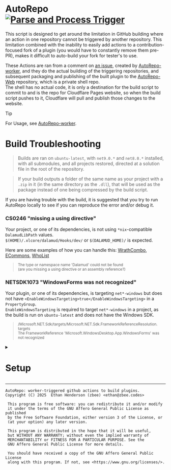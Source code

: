 # AutoRepo [![Parse and Process Trigger](https://github.com/Just-Some-Plugins/AutoRepo/actions/workflows/parse_trigger.yml/badge.svg)](https://github.com/Just-Some-Plugins/AutoRepo/actions/workflows/parse_trigger.yml)

This script is designed to get around the limitation in GitHub
building where an action in one repository cannot be
triggered by another repository.
This limitation combined with the inability to easily add
actions to a contribution-focused fork of a plugin (you would
have to constantly remove them pre-PR),
makes it difficult to auto-build your fork for tester's to use.

These Actions are ran from a comment on [an issue](https://github.com/Just-Some-Plugins/AutoRepo/issues/1),
created by [AutoRepo-worker](https://autorepo.justsome.site), and they do 
the actual building of the triggering repositories, and subsequent packaging and
publishing of the built plugin to the [AutoRepo-Web](https://autorepo.justsome.site/web)
repository, which is a private shell repo.\
The shell has no actual code, it is only a destination for the build script to commit
to and is the repo for Cloudflare Pages website, so when the build script pushes 
to it, Cloudflare will pull and publish those changes to the website.

> [!TIP]
> For Usage, see [AutoRepo-worker](https://autorepo.justsome.site).

# Build Troubleshooting

> Builds are ran on `ubuntu-latest`, with `net9.0.*` and `net8.0.*` installed,
> with all submodules, and all projects restored, directed at a solution file
> in the root of the repository.

> If your build outputs a folder of the same name as your project with a `.zip` in
> it (in the same directory as the `.dll`), that will be used as the package 
> instead of one being compressed by the build script.

If you are having trouble with the build, it is suggested that you try to run
AutoRepo locally to see if you can reproduce the error and/or debug it.

### CS0246 "missing a using directive"

Your project, or one of its dependencies, is not using `*nix`-compatible
`DalamudLibPath` values.\
`$(HOME)/.xlcore/dalamud/Hooks/dev/` or `$(DALAMUD_HOME)/` is expected.

Here are some examples of how you can handle this:
[WrathCombo](https://github.com/PunishXIV/WrathCombo/blob/fa11ed7f664c3fccd4f2d5c7feed31d78a0f0a86/WrathCombo/WrathCombo.csproj#L18),
[ECommons](https://github.com/NightmareXIV/ECommons/blob/77a7d9af3253928ec18ece2e302f3e640b0a8f0b/ECommons/ECommons.csproj#L39),
[WhoList](https://github.com/Blooym/Sirensong/blob/4f5c022082172cea7177b4fb49b0e808330539bf/Sirensong/Sirensong.csproj#L46)

> <sub>The type or namespace name 'Dalamud' could not be found</sub><br/>
> <sub>(are you missing a using directive or an assembly reference?)</sub>

### NETSDK1073 "WindowsForms was not recognized"

Your plugin, or one of its dependencies, is targeting `net*-windows` but
does not have `<EnableWindowsTargeting>true</EnableWindowsTargeting>` in a
`PropertyGroup`.\
`EnableWindowsTargeting` is required to target `net*-windows` in a project, as the
build is run on `ubuntu-latest` and does not have the Windows SDK.

> <sub>/Microsoft.NET.Sdk/targets/Microsoft.NET.Sdk.FrameworkReferenceResolution.
> targets</sub><br/>
> <sub>The FrameworkReference 'Microsoft.WindowsDesktop.App.WindowsForms' was not 
> recognized</sub>

<details><summary>

# Setup

</summary>

## Repository Secrets

These Actions Variables are required to be present on
AutoRepo, the repository that the worker is triggering builds on.

Setup under `Secrets and Variables` > `Actions` > `Secrets` in
the repository settings.

| Secret Name             | Value                                                                                                                        | PAT Link                                                         |
|-------------------------|------------------------------------------------------------------------------------------------------------------------------|------------------------------------------------------------------|
| BOT_READ_REPOS_TOKEN    | Fine-Grained PAT with Repository: Variables: Read, on AutoRepo                                                               | [->](https://github.com/settings/personal-access-tokens/3693504) |
| BOT_INVITE_ACCEPT_TOKEN | Classic PAT with the full repo scope                                                                                         | [->](https://github.com/settings/tokens/1683235558)              |
| BOT_WRITE_REPOS_TOKEN   | Fine-Grained PAT with Repository: Content: Read and Write, on AutoRepo-Web                                                   | [->](https://github.com/settings/personal-access-tokens/5395143) |
| DISCORD_HOOK            | Discord hook to [JSP#autorepo-triggers](https://github.com/Just-Some-Plugins/AutoRepo/settings/secrets/actions/DISCORD_HOOK) |                                                                  |

### Local Running

Local running of Actions is vital for development and testing, and the only real
way to do this is via [nektos/act](https://github.com/nektos/act).

It's sort of a hassle to set up, but that's made a LOT easier if done through the
[GitHub Local Actions VS Code Extension](https://marketplace.visualstudio.com/items?itemName=SanjulaGanepola.github-local-actions).
Just install that, and go through the Component Setup process (if you need help, 
go [here](https://sanjulaganepola.github.io/github-local-actions-docs/usage/components/)),
run the action once to get the prompts to finish your setup, and you'll be ready to
run the actions locally via the `.idea/runConfigurations` script (once you make 
the `.secrets` file below, that is).

### .secrets

`payload.json` has been provided for local running with `act`, but you'll still need
the secrets.

Make a new file called `.secrets`, and in it you need to add the Repository Secrets
from above, in the following format:

```
BOT_INVITE_ACCEPT_TOKEN=ghp_.......
BOT_READ_REPOS_TOKEN=github_pat_.......
BOT_WRITE_REPOS_TOKEN=github_pat_.......
DISCORD_HOOK=https://discord.com/api/webhooks/.......
```
(replacing everything after the `=` with the actual secret values)

</details>

---

    AutoRepo: worker-triggered github actions to build plugins.
    Copyright (C) 2025  Ethan Henderson (zbee) <ethan@zbee.codes>

     This program is free software: you can redistribute it and/or modify
     it under the terms of the GNU Affero General Public License as published
     by the Free Software Foundation, either version 3 of the License, or
     (at your option) any later version.

     This program is distributed in the hope that it will be useful,
     but WITHOUT ANY WARRANTY; without even the implied warranty of
     MERCHANTABILITY or FITNESS FOR A PARTICULAR PURPOSE. See the
     GNU Affero General Public License for more details.

     You should have received a copy of the GNU Affero General Public License
     along with this program. If not, see <https://www.gnu.org/licenses/>. 
